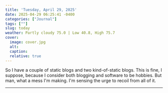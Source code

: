 ```yaml
---
title: 'Tuesday, April 29, 2025'
date: 2025-04-29 06:25:41 -0400
categories: ["Journal"]
tags: [""]
slug: today
weather: Partly cloudy 75.0 | Low 40.8, High 75.7
cover: 
  image: cover.jpg
  alt: 
  caption: 
  relative: true
---
```


So I have a couple of static blogs and two kind-of-static blogs. This is fine, I suppose, because I consider both blogging and software to be hobbies. But man, what a mess I'm making. I'm sensing the urge to recoil from all of it.

----


